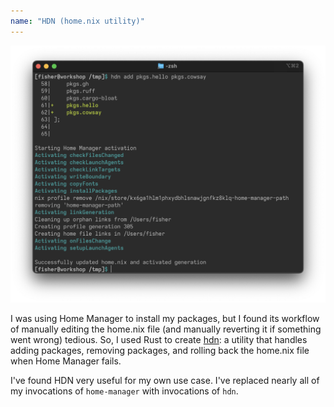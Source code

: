 ```yaml
---
name: "HDN (home.nix utility)"
---
```

![](image.png)

I was using Home Manager to install my packages, but I found its workflow of manually editing the home.nix file (and manually reverting it if something went wrong) tedious. So, I used Rust to create [hdn](https://github.com/seasonedfish/hdn): a utility that handles adding packages, removing packages, and rolling back the home.nix file when Home Manager fails.

I've found HDN very useful for my own use case. I've replaced nearly all of my invocations of `home-manager` with invocations of `hdn`.